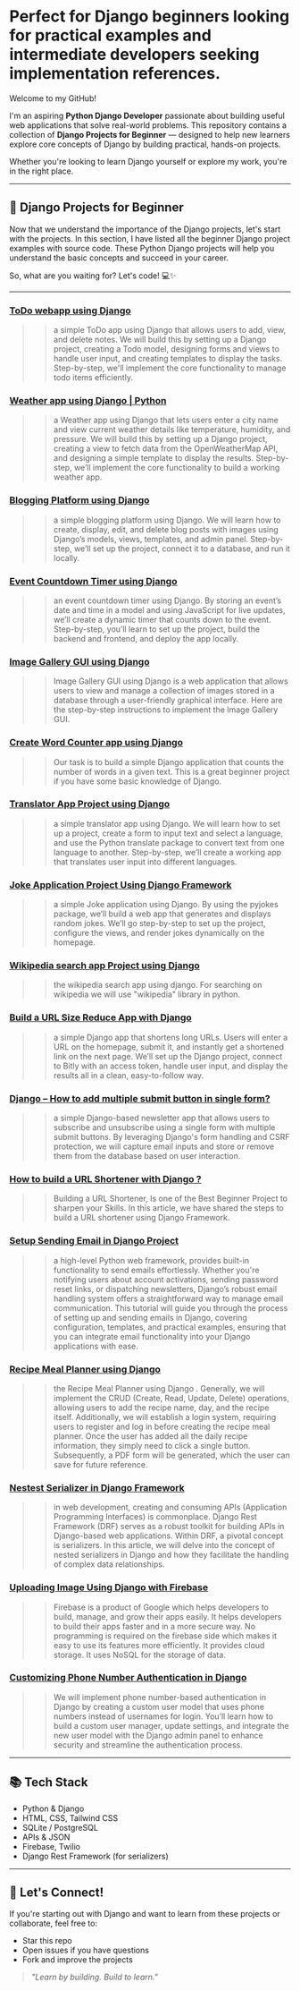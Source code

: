 # Perfect for Django beginners looking for practical examples and intermediate developers seeking implementation references.

Welcome to my GitHub!

I'm an aspiring **Python Django Developer** passionate about building useful web applications that solve real-world problems. This repository contains a collection of **Django Projects for Beginner** — designed to help new learners explore core concepts of Django by building practical, hands-on projects.

Whether you're looking to learn Django yourself or explore my work, you're in the right place.

---

## 🚀 Django Projects for Beginner

Now that we understand the importance of the Django projects, let's start with the projects. In this section, I have listed all the beginner Django project examples with source code. These Python Django projects will help you understand the basic concepts and succeed in your career.

So, what are you waiting for? Let's code! 💻✨

---

###  [ToDo webapp using Django](https://github.com/honoursbhaduria/pj_1_django)  
>> a simple ToDo app using Django that allows users to add, view, and delete notes. We will build this by setting up a Django project, creating a Todo model, designing forms and views to handle user input, and creating templates to display the tasks. Step-by-step, we'll implement the core functionality to manage todo items efficiently.

###  [Weather app using Django | Python](https://github.com/honoursbhaduria/pj_2_django)  
>> a Weather app using Django that lets users enter a city name and view current weather details like temperature, humidity, and pressure. We will build this by setting up a Django project, creating a view to fetch data from the OpenWeatherMap API, and designing a simple template to display the results. Step-by-step, we’ll implement the core functionality to build a working weather app.

###  [Blogging Platform using Django](https://github.com/honoursbhaduria/pj_3_django)  
>> a simple blogging platform using Django. We will learn how to create, display, edit, and delete blog posts with images using Django’s models, views, templates, and admin panel. Step-by-step, we’ll set up the project, connect it to a database, and run it locally.

###  [Event Countdown Timer using Django](https://github.com/honoursbhaduria/pj_4_django)  
>> an event countdown timer using Django. By storing an event’s date and time in a model and using JavaScript for live updates, we’ll create a dynamic timer that counts down to the event. Step-by-step, you’ll learn to set up the project, build the backend and frontend, and deploy the app locally.

###  [Image Gallery GUI using Django](https://github.com/honoursbhaduria/pj_5_django)  
>> Image Gallery GUI using Django is a web application that allows users to view and manage a collection of images stored in a database through a user-friendly graphical interface. Here are the step-by-step instructions to implement the Image Gallery GUI.

###  [Create Word Counter app using Django](https://github.com/honoursbhaduria/pj_6_django)  
>> Our task is to build a simple Django application that counts the number of words in a given text. This is a great beginner project if you have some basic knowledge of Django.

###  [Translator App Project using Django](https://github.com/honoursbhaduria/pj_7_django)  
>> a simple translator app using Django. We will learn how to set up a project, create a form to input text and select a language, and use the Python translate package to convert text from one language to another. Step-by-step, we’ll create a working app that translates user input into different languages.

###  [Joke Application Project Using Django Framework](https://github.com/honoursbhaduria/pj_8_django)  
>>  a simple Joke application using Django. By using the pyjokes package, we’ll build a web app that generates and displays random jokes. We’ll go step-by-step to set up the project, configure the views, and render jokes dynamically on the homepage.

###  [Wikipedia search app Project using Django](https://github.com/honoursbhaduria/pj_9_django)  
>> the wikipedia search app using django. For searching on wikipedia we will use "wikipedia" library in python.

###  [Build a URL Size Reduce App with Django](https://github.com/honoursbhaduria/pj_10_django)  
>> a simple Django app that shortens long URLs. Users will enter a URL on the homepage, submit it, and instantly get a shortened link on the next page. We’ll set up the Django project, connect to Bitly with an access token, handle user input, and display the results all in a clean, easy-to-follow way.

###  [Django – How to add multiple submit button in single form?](https://github.com/honoursbhaduria/pj_11_django)  
>> a simple Django-based newsletter app that allows users to subscribe and unsubscribe using a single form with multiple submit buttons. By leveraging Django's form handling and CSRF protection, we will capture email inputs and store or remove them from the database based on user interaction.

###  [How to build a URL Shortener with Django ?](https://github.com/honoursbhaduria/pj_12_django)  
>> Building a URL Shortener, Is one of the Best Beginner Project to sharpen your Skills. In this article, we have shared the steps to build a URL shortener using Django Framework.

###  [Setup Sending Email in Django Project](https://github.com/honoursbhaduria/pj_13_django)  
>> a high-level Python web framework, provides built-in functionality to send emails effortlessly. Whether you're notifying users about account activations, sending password reset links, or dispatching newsletters, Django’s robust email handling system offers a straightforward way to manage email communication. This tutorial will guide you through the process of setting up and sending emails in Django, covering configuration, templates, and practical examples, ensuring that you can integrate email functionality into your Django applications with ease.

###  [Recipe Meal Planner using Django](https://github.com/honoursbhaduria/pj_14_django)  
>> the Recipe Meal Planner using Django . Generally, we will implement the CRUD (Create, Read, Update, Delete) operations, allowing users to add the recipe name, day, and the recipe itself. Additionally, we will establish a login system, requiring users to register and log in before creating the recipe meal planner. Once the user has added all the daily recipe information, they simply need to click a single button. Subsequently, a PDF form will be generated, which the user can save for future reference.

###  [Nestest Serializer in Django Framework](https://github.com/honoursbhaduria/pj_15_django)  
>> in web development, creating and consuming APIs (Application Programming Interfaces) is commonplace. Django Rest Framework (DRF) serves as a robust toolkit for building APIs in Django-based web applications. Within DRF, a pivotal concept is serializers. In this article, we will delve into the concept of nested serializers in Django and how they facilitate the handling of complex data relationships.

###  [Uploading Image Using Django with Firebase](https://github.com/honoursbhaduria/pj_16_django)  
>> Firebase is a product of Google which helps developers to build, manage, and grow their apps easily. It helps developers to build their apps faster and in a more secure way. No programming is required on the firebase side which makes it easy to use its features more efficiently. It provides cloud storage. It uses NoSQL for the storage of data.

###  [Customizing Phone Number Authentication in Django](https://github.com/honoursbhaduria/pj_17_django)  
>> We will implement phone number-based authentication in Django by creating a custom user model that uses phone numbers instead of usernames for login. You’ll learn how to build a custom user manager, update settings, and integrate the new user model with the Django admin panel to enhance security and streamline the authentication process.

---

## 📚 Tech Stack

- Python & Django 
- HTML, CSS, Tailwind CSS 
- SQLite / PostgreSQL 
- APIs & JSON 
- Firebase, Twilio 
- Django Rest Framework (for serializers)
  
---

## 🤝 Let's Connect!

If you're starting out with Django and want to learn from these projects or collaborate, feel free to:
-  Star this repo
-  Open issues if you have questions
-  Fork and improve the projects

> _"Learn by building. Build to learn."_

